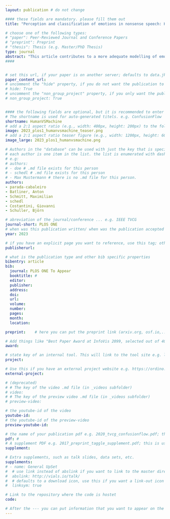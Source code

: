 ```yaml
---
layout: publication # do not change

#### these fields are mandatory. please fill them out
title: "Perception and classification of emotions in nonsense speech: Humans versus machines" # title of your publication 

# choose one of the following types:
# "paper": Peer-Reviewed Journal and Conference Papers
# "preprint": Preprint
# "thesis": Thesis (e.g. Master/PhD Thesis)
type: journal
abstract: "This article contributes to a more adequate modelling of emotions encoded in speech, by addressing four fallacies prevalent in traditional affective computing: First, studies concentrate on few emotions and disregard all other ones (‘closed world’). Second, studies use clean (lab) data or real-life ones but do not compare clean and noisy data in a comparable setting (‘clean world’). Third, machine learning approaches need large amounts of data; however, their performance has not yet been assessed by systematically comparing different approaches and different sizes of databases (‘small world’). Fourth, although human annotations of emotion constitute the basis for automatic classification, human perception and machine classification have not yet been compared on a strict basis (‘one world’). Finally, we deal with the intrinsic ambiguities of emotions by interpreting the confusions between categories (‘fuzzy world’). We use acted nonsense speech from the GEMEP corpus, emotional ‘distractors’ as categories not entailed in the test set, real-life noises that mask the clear recordings, and different sizes of the training set for machine learning. We show that machine learning based on state-of-the-art feature representations (Wav2vec2) is able to mirror the main emotional categories (‘pillars’) present in perceptual emotional constellations even in degradated acoustic conditions." # insert the abstract of your publication between the quotes; you can use html e.g. to make links (<a></a>) or generate bold (<b></b>) etc. text 
####


# set this url, if your paper is on another server; defaults to data.jku-vds-lab.at
paper_content_url: 
# uncomment the "hide" property, if you do not want the publication to be displayed on the website (usually you don't need this)
# hide: True
# uncomment the "non_group_project" property, if you only want the publication to be displayed on your personal page (i.e. publications where you contributed, but does not have anything to do with the Vis Group e.g. Master Thesis,...)
# non_group_project: True


#### the following fields are optional, but it is recommended to enter as much information as possible
# The shortname is used for auto-generated titels. e.g. ConfusionFlow
shortname: HumanVSMachine
# add a 2:1 aspect ratio (e.g., width: 400px, height: 200px) to the folder /assets/images/papers/ e.g. 2020_tvcg_confusionflow.png
image: 2023_plos1_humanvsmachine_teaser.png
# add a 2:1 aspect ratio teaser figure (e.g., width: 1200px, height: 600px) to the folder /assets/images/papers/ e.g. 2020_tvcg_confusionflow_teaser.png
image_large: 2023_plos1_humanvsmachine.png

# Authors in the "database" can be used with just the key that is specified in the corresponding .md file (usually it is the lastname in lower case e.g. doe). Authors that do not have an individual page here should be stated with their full name (e.g. John Doe)
# each author is one item in the list. the list is enumerated with dashes ("-")
# e.g:
# authors:
# - doe # .md file exists for this person
# - schedl # .md file exists for this person
# - Max Mustermann # there is no .md file for this person.
authors:
- parada-cabaleiro
- Batliner, Anton
- Schmitt, Maximilian
- schedl
- Costantini, Giovanni
- Schuller, Björn

# abreviation of the journal/conference ... e.g. IEEE TVCG
journal-short: PLOS ONE
# when was this publication written/ when was the publication accepted (e.g. 2020)
year: 2023

# if you have an explicit page you want to reference, use this tag; otherwise it will be generated from your doi
publisherurl: 

# what is the publication type and other bib specific properties
bibentry: article
bib:
  journal: PLOS ONE To Appear
  booktitle: #
  editor: 
  publisher: 
  address: 
  doi: 
  url: 
  volume:
  number:
  pages: 
  month: 
  location: 

preprint:	 # here you can put the preprint link (arxiv.org, osf.io,...) e.g. https://arxiv.org/abs/1910.00969

# Add things like "Best Paper Award at InfoVis 2099, selected out of 4000 submissions"
award:

# state key of an internal tool. This will link to the tool site e.g. lineup (usually not needed)
project: 

# Use this if you have an external project website e.g. https://ordino.caleydoapp.org/
external-project: 

# (deprecated)
# # The key of the video .md file (in _videos subfolder)
# video: 
# # The key of the preview video .md file (in _videos subfolder)
# preview-video:

# the youtube-id of the video
youtube-id: 
# the youtube-id of the preview-video
preview-youtube-id: 

# the name of your publication pdf e.g. 2020_tvcg_confusionflow.pdf; this is usually uploaded to the caleydo aws server
pdf: # 
# A supplement PDF e.g. 2017_preprint_taggle_supplement.pdf; this is usually uploaded to the caleydo aws server
supplement: 

# Extra supplements, such as talk slides, data sets, etc.
supplements:
# - name: General UpSet
#  # use link instead of abslink if you want to link to the master directory
#  abslink: http://vials.io/talk/
#  # defaults to a download icon, use this if you want a link-out icon
#  linksym: true

# Link to the repository where the code is hostet
code: 

# After the --- you can put information that you want to appear on the website using markdown formatting or HTML. A good example are acknowledgements, extra references, an erratum, etc.
---
```


